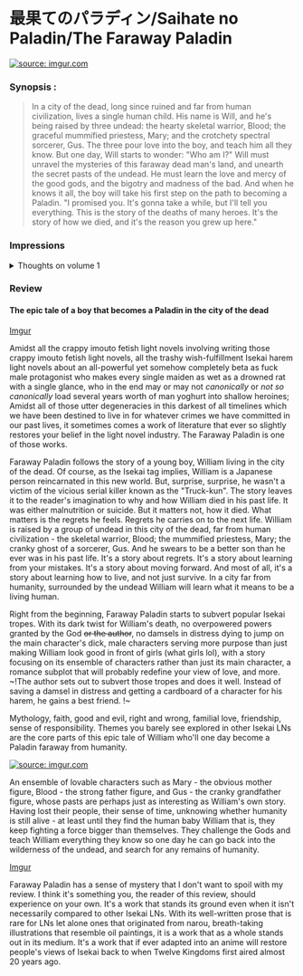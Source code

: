 # 最果てのパラディン/Saihate no Paladin/The Faraway Paladin

<a href="https://imgur.com/cy6i2cI"><img src="https://i.imgur.com/cy6i2cI.jpg?1" title="source: imgur.com" /></a>

### Synopsis : 
> In a city of the dead, long since ruined and far from human civilization, lives a single human child. His name is Will, and he's being raised by three undead: the hearty skeletal warrior, Blood; the graceful mummified priestess, Mary; and the crotchety spectral sorcerer, Gus. The three pour love into the boy, and teach him all they know. But one day, Will starts to wonder: "Who am I?" Will must unravel the mysteries of this faraway dead man's land, and unearth the secret pasts of the undead. He must learn the love and mercy of the good gods, and the bigotry and madness of the bad. And when he knows it all, the boy will take his first step on the path to becoming a Paladin. "I promised you. It's gonna take a while, but I'll tell you everything. This is the story of the deaths of many heroes. It's the story of how we died, and it's the reason you grew up here."


### Impressions

<details> 
  <summary > Thoughts on volume 1 </summary>
  <p> </p>
</details>


### Review 

#### __The epic tale of a boy that becomes a Paladin in the city of the dead__ 

[Imgur](https://i.imgur.com/cy6i2cI.jpg)


Amidst all the crappy imouto fetish light novels involving writing those crappy imouto fetish light novels, all the trashy wish-fulfillment Isekai harem light novels about an all-powerful yet somehow completely beta as fuck male protagonist who makes every single maiden as wet as a drowned rat with a single glance, who in the end may or may not *canonically* or *not so canonically*  load several years worth of man yoghurt into shallow heroines; Amidst all of those utter degeneracies in this darkest of all timelines which we have been destined to live in for whatever crimes we have committed in our past lives, it sometimes comes a work of literature that ever so slightly restores your belief in the light novel industry. The Faraway Paladin is one of those works. 

Faraway Paladin follows the story of a young boy, William living in the city of the dead. Of course, as the Isekai tag implies, William is a Japanese person reincarnated in this new world. But, surprise, surprise, he wasn't a victim of the vicious serial killer known as the "Truck-kun". The story leaves it to the reader's imagination to why and how William died in his past life. It was either malnutrition or suicide. But it matters not, how it died. What matters is the regrets he feels. Regrets he carries on to the next life. William is raised by a group of undead in this city of the dead, far from human civilization - the skeletal warrior, Blood; the mummified priestess, Mary; the cranky ghost of a sorcerer, Gus. And he swears to be a better son than he ever was in his past life. It's a story about regrets. It's a story about learning from your mistakes. It's a story about moving forward. And most of all, it's a story about learning how to live, and not just survive. In a city far from humanity, surrounded by the undead William will learn what it means to be a living human. 

Right from the beginning, Faraway Paladin starts to subvert popular Isekai tropes. With its dark twist for William's death, no overpowered powers granted by the God ~~or the author~~, no damsels in distress dying to jump on the main character's dick, male characters serving more purpose than just making William look good in front of girls (what girls lol), with a story focusing on its ensemble of characters rather than just its main character, a romance subplot that will probably redefine your view of love, and more. ~!The author sets out to subvert those tropes and does it well. Instead of saving a damsel in distress and getting a cardboard of a character for his harem, he gains a best friend. !~

Mythology, faith, good and evil, right and wrong, familial love, friendship, sense of responsibility. Themes you barely see explored in other Isekai LNs are the core parts of this epic tale of William who'll one day become a Paladin faraway from humanity.

<a href="https://i.imgur.com/Z6WrJGl.jpg"><img src="https://i.imgur.com/Z6WrJGl.jpg" title="source: imgur.com" /></a>

An ensemble of lovable characters such as Mary - the obvious mother figure, Blood - the strong father figure, and Gus - the cranky grandfather figure, whose pasts are perhaps just as interesting as William's own story. Having lost their people, their sense of time, unknowing whether humanity is still alive - at least until they find the human baby William that is, they keep fighting a force bigger than themselves. They challenge the Gods and teach William everything they know so one day he can go back into the wilderness of the undead, and search for any remains of humanity. 

[Imgur](https://i.imgur.com/LqnicCP.jpg?1)

Faraway Paladin has a sense of mystery that I don't want to spoil with my review. I think it's something you, the reader of this review, should experience on your own. It's a work that stands its ground even when it isn't necessarily compared to other Isekai LNs. With its well-written prose that is rare for LNs let alone ones that originated from narou, breath-taking illustrations that resemble oil paintings, it is a work that as a whole stands out in its medium. It's a work that if ever adapted into an anime will restore people's views of Isekai back to when Twelve Kingdoms first aired almost 20 years ago.
